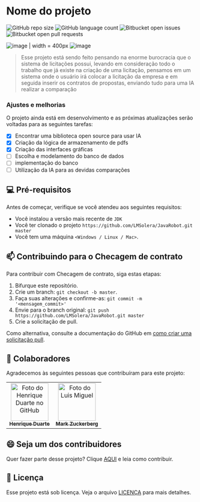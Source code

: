 # Nome do projeto

![GitHub repo size](https://img.shields.io/github/repo-size/LMSolera/README-template?style=for-the-badge)
![GitHub language count](https://img.shields.io/github/languages/count/LMSolera/README-template?style=for-the-badge)
![Bitbucket open issues](https://img.shields.io/bitbucket/issues/LMSolera/README-template?style=for-the-badge)
![Bitbucket open pull requests](https://img.shields.io/bitbucket/pr-raw/LMSolera/README-template?style=for-the-badge)

![image](https://github.com/user-attachments/assets/0b27f4c9-11f9-44e1-af3d-dbd4f5edea2a) | width = 400px
![image](https://github.com/user-attachments/assets/f1e8a63f-c50a-4a93-bed8-9217885b558a)

> Esse projeto está sendo feito pensando na enorme burocracia que o sistema de licitações possui, levando em consideração todo o trabalho que já existe na criação de uma licitação, pensamos em um sistema onde o usuário irá colocar
> a licitação da empresa e em seguida inserir os contratos de propostas, enviando tudo para uma IA realizar a comparação

### Ajustes e melhorias

O projeto ainda está em desenvolvimento e as próximas atualizações serão voltadas para as seguintes tarefas:

- [x] Encontrar uma biblioteca open source para usar IA
- [x] Criação da lógica de armazenamento de pdfs
- [x] Criação das interfaces gráficas
- [ ] Escolha e modelamento do banco de dados
- [ ] implementação do banco
- [ ] Utilização da IA para as devidas comparações

## 💻 Pré-requisitos

Antes de começar, verifique se você atendeu aos seguintes requisitos:

- Você instalou a versão mais recente de `JDK `
- Você ter clonado o projeto `https://github.com/LMSolera/JavaRobot.git master `
- Você tem uma máquina `<Windows / Linux / Mac>`. 


## 📫 Contribuindo para o Checagem de contrato

Para contribuir com Checagem de contrato, siga estas etapas:

1. Bifurque este repositório.
2. Crie um branch: `git checkout -b master`.
3. Faça suas alterações e confirme-as: `git commit -m '<mensagem_commit>'`
4. Envie para o branch original: `git push https://github.com/LMSolera/JavaRobot.git master`
5. Crie a solicitação de pull.

Como alternativa, consulte a documentação do GitHub em [como criar uma solicitação pull](https://help.github.com/en/github/collaborating-with-issues-and-pull-requests/creating-a-pull-request).

## 🤝 Colaboradores

Agradecemos às seguintes pessoas que contribuíram para este projeto:

<table>
  <tr>
    <td align="center">
      <a href="#" title="defina o título do link">
        <img src="https://avatars.githubusercontent.com/u/174963185?v=4&size=64" width="100px;" alt="Foto do Henrique Duarte no GitHub"/><br>
        <sub>
          <b>Henrique Duarte</b>
        </sub>
      </a>
    </td>
    <td align="center">
      <a href="#" title="defina o título do link">
        <img src="https://avatars.githubusercontent.com/u/177425225?v=4" width="100px;" alt="Foto do Luis Miguel "/><br>
        <sub>
          <b>Mark Zuckerberg</b>
        </sub>
      </a>
    </td>
  </tr>
</table>

## 😄 Seja um dos contribuidores

Quer fazer parte desse projeto? Clique [AQUI](CONTRIBUTING.md) e leia como contribuir.

## 📝 Licença

Esse projeto está sob licença. Veja o arquivo [LICENÇA](LICENSE.md) para mais detalhes.
